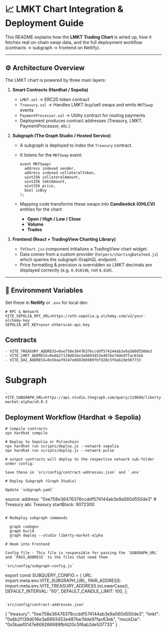 # 📈 LMKT Chart Integration & Deployment Guide

This README explains how the **LMKT Trading Chart** is wired up, how it fetches real on-chain swap data, and the full deployment workflow (contracts → subgraph → frontend on Netlify).

---

## ⚙️ Architecture Overview

The LMKT chart is powered by three main layers:

1. **Smart Contracts (Hardhat / Sepolia)**  
   - `LMKT.sol` → ERC20 token contract  
   - `Treasury.sol` → Handles LMKT buy/sell swaps and emits `MKTSwap` events  
   - `PaymentProcessor.sol` → Utility contract for routing payments  
   - Deployment produces contract addresses (Treasury, LMKT, PaymentProcessor, etc.)

2. **Subgraph (The Graph Studio / Hosted Service)**  
   - A subgraph is deployed to index the `Treasury` contract.  
   - It listens for the `MKTSwap` event:  

     ```solidity
     event MKTSwap(
       address indexed sender,
       address indexed collateralToken,
       uint256 collateralAmount,
       uint256 lmktAmount,
       uint256 price,
       bool isBuy
     );
     ```

   - Mapping code transforms these swaps into **Candlestick (OHLCV)** entities for the chart:
     - **Open / High / Low / Close**
     - **Volume**
     - **Trades**

3. **Frontend (React + TradingView Charting Library)**  
   - `TVChart.jsx` component initializes a TradingView chart widget.  
   - Data comes from a custom provider (`helpers/chartingDatafeed.js`) which queries the subgraph GraphQL endpoint.  
   - Price formatting & precision is overridden so LMKT decimals are displayed correctly (e.g. `0.010196`, not `0.010`).  

---

## 🔑 Environment Variables

Set these in **Netlify** or `.env` for local dev:

```env
# RPC & Network
VITE_SEPOLIA_RPC_URL=https://eth-sepolia.g.alchemy.com/v2/your-alchemy-key
SEPOLIA_API_KEY=your-etherscan-api-key
```

## Contracts

```
- VITE_TREASURY_ADDRESS=0xe758e36476376ccddf574144ab3e9a560d550de3
- VITE_LMKT_ADDRESS=0x6b2f139d016e3a6693453e487be7dde97fac63eb
- VITE_DAI_ADDRESS=0x5baaf0147e669266989fbfd20c5f6ab2de507733
```

# Subgraph

```
- VITE_SUBGRAPH_URL=https://api.studio.thegraph.com/query/119680/liberty-market-alpha/v0.0.3
```

## Deployment Workflow (Hardhat => Sepolia)

```
# Compile contracts
npx hardhat compile

# Deploy to Sepolia or Pulsechain
npx hardhat run scripts/deploy.js --network sepolia
npx hardhat run scripts/deploy.js --network pulse

# output contracts will deploy to the respective network sub-folder under config:

Save these in `src/config/contract-addresses.json` and `.env`

# Deploy Subgraph (Graph Studio)

Update `subgraph.yaml`

```
source:
  address: "0xe758e36476376ccddf574144ab3e9a560d550de3" # Treasury
  abi: Treasury
  startBlock: 9072300
  ```

# Redeploy subgraph commands

    graph codegen
    graph build
    graph deploy --studio liberty-market-alpha

# Hook into Frontend

Config file - This file is responsible for passing the `SUBGRAPH_URL` and `PASS_ADDRESS` to the files that need them

`src/config/subgraph-config.js`

```
export const SUBQUERY_CONFIG = {
  URL: import.meta.env.VITE_SUBGRAPH_URL,
  PAIR_ADDRESS: import.meta.env.VITE_TREASURY_ADDRESS.toLowerCase(),
  DEFAULT_INTERVAL: "60",
  DEFAULT_CANDLE_LIMIT: 100,
};
```

`src/config/contract-addresses.json`

```
{
  "treasury": "0xe758e36476376ccddf574144ab3e9a560d550de3",
  "lmkt": "0x6b2f139d016e3a6693453e487be7dde97fac63eb",
  "mockDai": "0x5baaf0147e669266989fbfd20c5f6ab2de507733"
}
```

